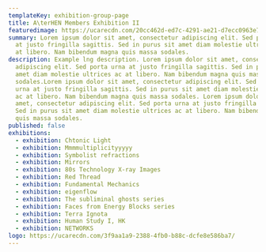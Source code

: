 ```yaml
---
templateKey: exhibition-group-page
title: A\terHEN Members Exhibition II
featuredimage: https://ucarecdn.com/20cc462d-ed7c-4291-ae21-d7ecc0963e75/
summary: Lorem ipsum dolor sit amet, consectetur adipiscing elit. Sed porta urna
  at justo fringilla sagittis. Sed in purus sit amet diam molestie ultrices ac
  at libero. Nam bibendum magna quis massa sodales.
description: Example lng description. Lorem ipsum dolor sit amet, consectetur
  adipiscing elit. Sed porta urna at justo fringilla sagittis. Sed in purus sit
  amet diam molestie ultrices ac at libero. Nam bibendum magna quis massa
  sodales.Lorem ipsum dolor sit amet, consectetur adipiscing elit. Sed porta
  urna at justo fringilla sagittis. Sed in purus sit amet diam molestie ultrices
  ac at libero. Nam bibendum magna quis massa sodales. Lorem ipsum dolor sit
  amet, consectetur adipiscing elit. Sed porta urna at justo fringilla sagittis.
  Sed in purus sit amet diam molestie ultrices ac at libero. Nam bibendum magna
  quis massa sodales.
published: false
exhibitions:
  - exhibition: Chtonic Light
  - exhibition: Mmmmultiplicityyyyy
  - exhibition: Symbolist refractions
  - exhibition: Mirrors
  - exhibition: 80s Technology X-ray Images
  - exhibition: Red Thread
  - exhibition: Fundamental Mechanics
  - exhibition: eigenflow
  - exhibition: The subliminal ghosts series
  - exhibition: Faces from Energy Blocks series
  - exhibition: Terra Ignota
  - exhibition: Human Study I, HK
  - exhibition: NETWORKS
logo: https://ucarecdn.com/3f9aa1a9-2388-4fb0-b88c-dcfe8e586ba7/
---
```

